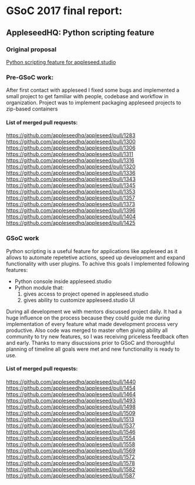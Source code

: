 # GSoC 2017 final report:
## AppleseedHQ: Python scripting feature
### Original proposal
[Python scripting feature for appleseed.studio](Proposal.md)
### Pre-GSoC work:
After first contact with appleseed I fixed some bugs and implemented a small project to get familiar with people, codebase and workflow in organization. Project was to implement packaging appleseed projects to zip-based containers
#### List of merged pull requests:
https://github.com/appleseedhq/appleseed/pull/1283
https://github.com/appleseedhq/appleseed/pull/1300
https://github.com/appleseedhq/appleseed/pull/1306
https://github.com/appleseedhq/appleseed/pull/1311
https://github.com/appleseedhq/appleseed/pull/1316
https://github.com/appleseedhq/appleseed/pull/1320
https://github.com/appleseedhq/appleseed/pull/1336
https://github.com/appleseedhq/appleseed/pull/1343
https://github.com/appleseedhq/appleseed/pull/1345
https://github.com/appleseedhq/appleseed/pull/1353
https://github.com/appleseedhq/appleseed/pull/1357
https://github.com/appleseedhq/appleseed/pull/1373
https://github.com/appleseedhq/appleseed/pull/1396
https://github.com/appleseedhq/appleseed/pull/1404
https://github.com/appleseedhq/appleseed/pull/1425

### GSoC work
Python scripting is a useful feature for applications like appleseed as it allows to automate repetetive actions, speed up development and expand functionality with user plugins.
To achive this goals I implemented following features:
* Python console inside appleseed.studio
* Python module that:
    1. gives access to project opened in appleseed.studio
    2. gives ability to customize appleseed.studio UI

During all development we with mentors discussed project daily. It had a huge influence on the process because they could guide me during implementation of every feature what made development process very productive. Also code was merged to master often giving ability all community to try new features, so I was receiving priceless feedback often and early. Thanks to many disucssions prior to GSoC and thoroughful planning of timeline all goals were met and new functionality is ready to use.
#### List of merged pull requests:
https://github.com/appleseedhq/appleseed/pull/1440
https://github.com/appleseedhq/appleseed/pull/1454
https://github.com/appleseedhq/appleseed/pull/1464
https://github.com/appleseedhq/appleseed/pull/1493
https://github.com/appleseedhq/appleseed/pull/1498
https://github.com/appleseedhq/appleseed/pull/1509
https://github.com/appleseedhq/appleseed/pull/1513
https://github.com/appleseedhq/appleseed/pull/1537
https://github.com/appleseedhq/appleseed/pull/1546
https://github.com/appleseedhq/appleseed/pull/1554
https://github.com/appleseedhq/appleseed/pull/1558
https://github.com/appleseedhq/appleseed/pull/1569
https://github.com/appleseedhq/appleseed/pull/1572
https://github.com/appleseedhq/appleseed/pull/1578
https://github.com/appleseedhq/appleseed/pull/1582
https://github.com/appleseedhq/appleseed/pull/1587

